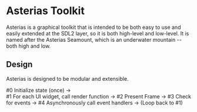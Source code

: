 # Asterias Toolkit
Asterias is a graphical toolkit that is intended to be both easy to use and
easily extended at the SDL2 layer, so it is both high-level and low-level. It is
named after the Asterias Seamount, which is an underwater mountain -- both high
and low.

## Design
Asterias is designed to be modular and extensible.

\#0 Initialize state (once) ->  
\#1 For each UI widget, call render function -> \#2 Present Frame -> \#3 Check for events -> \#4 Asynchronously call event handlers -> (Loop back to \#1)
